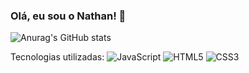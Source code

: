 ### Olá, eu sou o Nathan! 👋


![Anurag's GitHub stats](https://github-readme-stats.vercel.app/api?username=anuraghazra&show_icons=true&theme=radical)






Tecnologias utilizadas:
![JavaScript](https://img.shields.io/badge/JavaScript-F7DF1E?style=for-the-badge&logo=javascript&logoColor=black)
![HTML5](https://img.shields.io/badge/HTML5-E34F26?style=for-the-badge&logo=html5&logoColor=white)
![CSS3](https://img.shields.io/badge/CSS3-1572B6?style=for-the-badge&logo=css3&logoColor=white)


